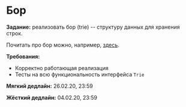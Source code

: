 # Бор

**Задание:** реализовать бор (trie) -- структуру данных для хранения строк.

Почитать про бор можно, например, [здесь](https://neerc.ifmo.ru/wiki/index.php?title=%D0%91%D0%BE%D1%80).

**Требования:**
- Корректно работающая реализация
- Тесты на всю функциональность интерфейса `Trie`

**Мягкий дедлайн:** 26.02.20, 23:59

**Жёсткий дедлайн:** 04.02.20, 23:59